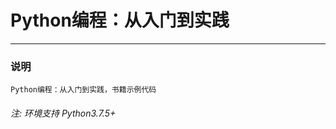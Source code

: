 # Python编程：从入门到实践
-------------------

### 说明
```
Python编程：从入门到实践，书籍示例代码
```

###### 注: 环境支持 Python3.7.5+ 
